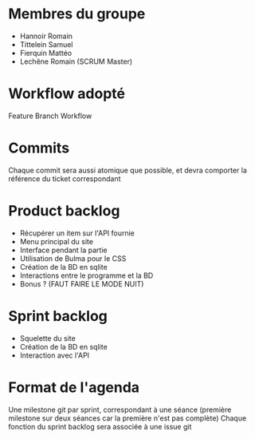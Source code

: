 # Membres du groupe

- Hannoir Romain
- Tittelein Samuel
- Fierquin Mattéo
- Lechêne Romain (SCRUM Master)

# Workflow adopté

Feature Branch Workflow

# Commits

Chaque commit sera aussi atomique que possible, et devra comporter la référence du ticket correspondant

# Product backlog

- Récupérer un item sur l'API fournie
- Menu principal du site
- Interface pendant la partie
- Utilisation de Bulma pour le CSS
- Création de la BD en sqlite
- Interactions entre le programme et la BD
- Bonus ? (FAUT FAIRE LE MODE NUIT)

# Sprint backlog

- Squelette du site
- Création de la BD en sqlite
- Interaction avec l'API

# Format de l'agenda

Une milestone git par sprint, correspondant à une séance (première milestone sur deux séances car la première n'est pas complète)
Chaque fonction du sprint backlog sera associée à une issue git
